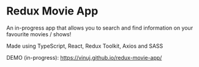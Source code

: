 # Redux Movie App

An in-progress app that allows you to search and find information on your favourite movies / shows!

Made using TypeScript, React, Redux Toolkit, Axios and SASS

DEMO (in-progress): https://vinuj.github.io/redux-movie-app/